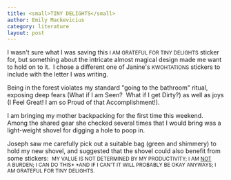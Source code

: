 ```yaml
---
title: <small>TINY DELIGHTS</small>
author: Emily Mackevicius
category: literature
layout: post
---
```


I wasn't sure what I was saving this <small>I AM GRATEFUL FOR TINY DELIGHTS</small> sticker for, but something about the intricate almost magical design made me want to hold on to it.  I chose a different one of Janine's <small>KWOHTATIONS</small> stickers to include with the letter I was writing. 

Being in the forest violates my standard "going to the bathroom" ritual, exposing deep fears (What if I am Seen?  What if I get Dirty?) as well as joys (I Feel Great! I am so Proud of that Accomplishment!). 

I am bringing my mother backpacking for the first time this weekend. Among the shared gear she checked several times that I would bring was a light-weight shovel for digging a hole to poop in.  

Joseph saw me carefully pick out a suitable bag (green and shimmery) to hold my new shovel, and suggested that the shovel could also benefit from some stickers: 
<small> MY VALUE IS NOT DETERMINED BY MY PRODUCTIVITY; I AM <u>NOT</u> A BURDEN; I CAN DO THIS*   *AND IF I CAN'T IT WILL PROBABLY BE OKAY ANYWAYS; I AM GRATEFUL FOR TINY DELIGHTS. </small> 




